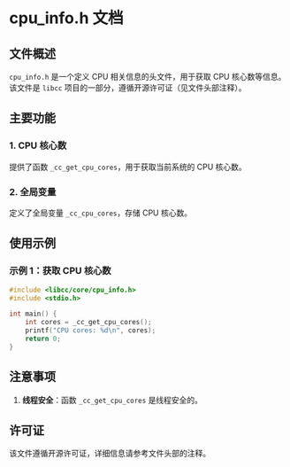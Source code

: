 # cpu_info.h 文档

## 文件概述
`cpu_info.h` 是一个定义 CPU 相关信息的头文件，用于获取 CPU 核心数等信息。该文件是 `libcc` 项目的一部分，遵循开源许可证（见文件头部注释）。

## 主要功能

### 1. CPU 核心数
提供了函数 `_cc_get_cpu_cores`，用于获取当前系统的 CPU 核心数。

### 2. 全局变量
定义了全局变量 `_cc_cpu_cores`，存储 CPU 核心数。

## 使用示例

### 示例 1：获取 CPU 核心数
```c
#include <libcc/core/cpu_info.h>
#include <stdio.h>

int main() {
    int cores = _cc_get_cpu_cores();
    printf("CPU cores: %d\n", cores);
    return 0;
}
```

## 注意事项
1. **线程安全**：函数 `_cc_get_cpu_cores` 是线程安全的。

## 许可证
该文件遵循开源许可证，详细信息请参考文件头部的注释。